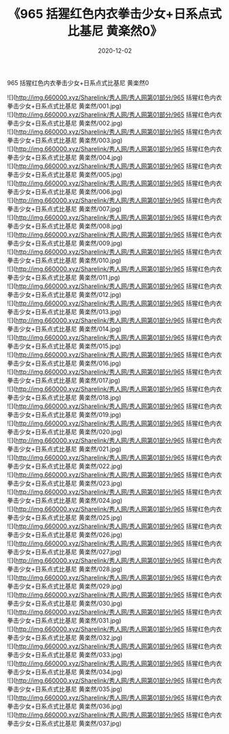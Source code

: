 ﻿---
layout: post
title:  《965 括猩红色内衣拳击少女+日系点式比基尼 黄楽然0》
date:   2020-12-02
img: http://img.660000.xyz/Sharelink/秀人网/秀人网第01部分/965 括猩红色内衣拳击少女+日系点式比基尼 黄楽然0/000.jpg
categories: [美女, 清纯, 唯美]
---

965 括猩红色内衣拳击少女+日系点式比基尼 黄楽然0

  ![](http://img.660000.xyz/Sharelink/秀人网/秀人网第01部分/965 括猩红色内衣拳击少女+日系点式比基尼 黄楽然/001.jpg) <br> ![](http://img.660000.xyz/Sharelink/秀人网/秀人网第01部分/965 括猩红色内衣拳击少女+日系点式比基尼 黄楽然/002.jpg) <br> ![](http://img.660000.xyz/Sharelink/秀人网/秀人网第01部分/965 括猩红色内衣拳击少女+日系点式比基尼 黄楽然/003.jpg) <br> ![](http://img.660000.xyz/Sharelink/秀人网/秀人网第01部分/965 括猩红色内衣拳击少女+日系点式比基尼 黄楽然/004.jpg) <br> ![](http://img.660000.xyz/Sharelink/秀人网/秀人网第01部分/965 括猩红色内衣拳击少女+日系点式比基尼 黄楽然/005.jpg) <br> ![](http://img.660000.xyz/Sharelink/秀人网/秀人网第01部分/965 括猩红色内衣拳击少女+日系点式比基尼 黄楽然/006.jpg) <br> ![](http://img.660000.xyz/Sharelink/秀人网/秀人网第01部分/965 括猩红色内衣拳击少女+日系点式比基尼 黄楽然/007.jpg) <br> ![](http://img.660000.xyz/Sharelink/秀人网/秀人网第01部分/965 括猩红色内衣拳击少女+日系点式比基尼 黄楽然/008.jpg) <br> ![](http://img.660000.xyz/Sharelink/秀人网/秀人网第01部分/965 括猩红色内衣拳击少女+日系点式比基尼 黄楽然/009.jpg) <br> ![](http://img.660000.xyz/Sharelink/秀人网/秀人网第01部分/965 括猩红色内衣拳击少女+日系点式比基尼 黄楽然/010.jpg) <br> ![](http://img.660000.xyz/Sharelink/秀人网/秀人网第01部分/965 括猩红色内衣拳击少女+日系点式比基尼 黄楽然/011.jpg) <br> ![](http://img.660000.xyz/Sharelink/秀人网/秀人网第01部分/965 括猩红色内衣拳击少女+日系点式比基尼 黄楽然/012.jpg) <br> ![](http://img.660000.xyz/Sharelink/秀人网/秀人网第01部分/965 括猩红色内衣拳击少女+日系点式比基尼 黄楽然/013.jpg) <br> ![](http://img.660000.xyz/Sharelink/秀人网/秀人网第01部分/965 括猩红色内衣拳击少女+日系点式比基尼 黄楽然/014.jpg) <br> ![](http://img.660000.xyz/Sharelink/秀人网/秀人网第01部分/965 括猩红色内衣拳击少女+日系点式比基尼 黄楽然/015.jpg) <br> ![](http://img.660000.xyz/Sharelink/秀人网/秀人网第01部分/965 括猩红色内衣拳击少女+日系点式比基尼 黄楽然/016.jpg) <br> ![](http://img.660000.xyz/Sharelink/秀人网/秀人网第01部分/965 括猩红色内衣拳击少女+日系点式比基尼 黄楽然/017.jpg) <br> ![](http://img.660000.xyz/Sharelink/秀人网/秀人网第01部分/965 括猩红色内衣拳击少女+日系点式比基尼 黄楽然/018.jpg) <br> ![](http://img.660000.xyz/Sharelink/秀人网/秀人网第01部分/965 括猩红色内衣拳击少女+日系点式比基尼 黄楽然/019.jpg) <br> ![](http://img.660000.xyz/Sharelink/秀人网/秀人网第01部分/965 括猩红色内衣拳击少女+日系点式比基尼 黄楽然/020.jpg) <br> ![](http://img.660000.xyz/Sharelink/秀人网/秀人网第01部分/965 括猩红色内衣拳击少女+日系点式比基尼 黄楽然/021.jpg) <br> ![](http://img.660000.xyz/Sharelink/秀人网/秀人网第01部分/965 括猩红色内衣拳击少女+日系点式比基尼 黄楽然/022.jpg) <br> ![](http://img.660000.xyz/Sharelink/秀人网/秀人网第01部分/965 括猩红色内衣拳击少女+日系点式比基尼 黄楽然/023.jpg) <br> ![](http://img.660000.xyz/Sharelink/秀人网/秀人网第01部分/965 括猩红色内衣拳击少女+日系点式比基尼 黄楽然/024.jpg) <br> ![](http://img.660000.xyz/Sharelink/秀人网/秀人网第01部分/965 括猩红色内衣拳击少女+日系点式比基尼 黄楽然/025.jpg) <br> ![](http://img.660000.xyz/Sharelink/秀人网/秀人网第01部分/965 括猩红色内衣拳击少女+日系点式比基尼 黄楽然/026.jpg) <br> ![](http://img.660000.xyz/Sharelink/秀人网/秀人网第01部分/965 括猩红色内衣拳击少女+日系点式比基尼 黄楽然/027.jpg) <br> ![](http://img.660000.xyz/Sharelink/秀人网/秀人网第01部分/965 括猩红色内衣拳击少女+日系点式比基尼 黄楽然/028.jpg) <br> ![](http://img.660000.xyz/Sharelink/秀人网/秀人网第01部分/965 括猩红色内衣拳击少女+日系点式比基尼 黄楽然/029.jpg) <br> ![](http://img.660000.xyz/Sharelink/秀人网/秀人网第01部分/965 括猩红色内衣拳击少女+日系点式比基尼 黄楽然/030.jpg) <br> ![](http://img.660000.xyz/Sharelink/秀人网/秀人网第01部分/965 括猩红色内衣拳击少女+日系点式比基尼 黄楽然/031.jpg) <br> ![](http://img.660000.xyz/Sharelink/秀人网/秀人网第01部分/965 括猩红色内衣拳击少女+日系点式比基尼 黄楽然/032.jpg) <br> ![](http://img.660000.xyz/Sharelink/秀人网/秀人网第01部分/965 括猩红色内衣拳击少女+日系点式比基尼 黄楽然/033.jpg) <br> ![](http://img.660000.xyz/Sharelink/秀人网/秀人网第01部分/965 括猩红色内衣拳击少女+日系点式比基尼 黄楽然/034.jpg) <br> ![](http://img.660000.xyz/Sharelink/秀人网/秀人网第01部分/965 括猩红色内衣拳击少女+日系点式比基尼 黄楽然/035.jpg) <br> ![](http://img.660000.xyz/Sharelink/秀人网/秀人网第01部分/965 括猩红色内衣拳击少女+日系点式比基尼 黄楽然/036.jpg) <br> ![](http://img.660000.xyz/Sharelink/秀人网/秀人网第01部分/965 括猩红色内衣拳击少女+日系点式比基尼 黄楽然/037.jpg) <br>